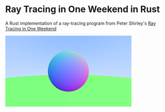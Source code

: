 # Ray Tracing in One Weekend in Rust
A Rust implementation of a ray-tracing program from Peter Shirley's [Ray Tracing in One Weekend](https://raytracing.github.io/books/RayTracingInOneWeekend.html)

![](https://github.com/daniil-konovalenko/rt-weekend/blob/two-spheres/image.png)
